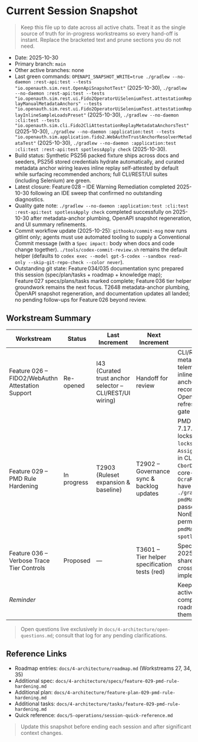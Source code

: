 # Current Session Snapshot

> Keep this file up to date across all active chats. Treat it as the single source of truth for in-progress workstreams so every hand-off is instant. Replace the bracketed text and prune sections you do not need.

- Date: 2025-10-30
- Primary branch: `main`
- Other active branches: none
- Last green commands: `OPENAPI_SNAPSHOT_WRITE=true ./gradlew --no-daemon :rest-api:test --tests "io.openauth.sim.rest.OpenApiSnapshotTest"` (2025-10-30), `./gradlew --no-daemon :rest-api:test --tests "io.openauth.sim.rest.ui.Fido2OperatorUiSeleniumTest.attestationReplayManualMetadataAnchors" --tests "io.openauth.sim.rest.ui.Fido2OperatorUiSeleniumTest.attestationReplayInlineSampleLoadsPreset"` (2025-10-30), `./gradlew --no-daemon :cli:test --tests "io.openauth.sim.cli.Fido2CliAttestationReplayMetadataAnchorsTest"` (2025-10-30), `./gradlew --no-daemon :application:test --tests "io.openauth.sim.application.fido2.WebAuthnTrustAnchorResolverMetadataTest"` (2025-10-30), `./gradlew --no-daemon :application:test :cli:test :rest-api:test spotlessApply check` (2025-10-30).
- Build status: Synthetic PS256 packed fixture ships across docs and seeders, PS256 stored credentials hydrate automatically, and curated metadata anchor wiring leaves inline replay self-attested by default while surfacing recommended anchors; full CLI/REST/UI suites (including Selenium) are green.
- Latest closure: Feature 028 – IDE Warning Remediation completed 2025-10-30 following an IDE sweep that confirmed no outstanding diagnostics.
- Quality gate note: `./gradlew --no-daemon :application:test :cli:test :rest-api:test spotlessApply check` completed successfully on 2025-10-30 after metadata-anchor plumbing, OpenAPI snapshot regeneration, and UI summary refinements.
- Commit workflow update (2025-10-25): `githooks/commit-msg` now runs gitlint only; agents must use automated tooling to supply a Conventional Commit message (with a `Spec impact:` body when docs and code change together). `./tools/codex-commit-review.sh` remains the default helper (defaults to `codex exec --model gpt-5-codex --sandbox read-only --skip-git-repo-check --color never`).
- Outstanding git state: Feature 034/035 documentation sync prepared this session (spec/plan/tasks + roadmap + knowledge map); Feature 027 specs/plans/tasks marked complete; Feature 036 tier helper groundwork remains the next focus. T2648 metadata-anchor plumbing, OpenAPI snapshot regeneration, and documentation updates all landed; no pending follow-ups for Feature 026 beyond review.

## Workstream Summary
| Workstream | Status | Last Increment | Next Increment | Notes |
|------------|--------|----------------|----------------|-------|
| Feature 026 – FIDO2/WebAuthn Attestation Support | Re-opened | I43 (Curated trust anchor selector – CLI/REST/UI wiring) | Handoff for review | CLI/REST/UI now submit metadata entry id lists, telemetry records selections, inline replay keeps curated anchors opt-in with recommendations, OpenAPI/docs/tasks refreshed, and full quality gate is green. |
| Feature 029 – PMD Rule Hardening | In progress | T2903 (Ruleset expansion & baseline) | T2902 – Governance sync & backlog updates | PMD toolVersion bumped to 7.17.0 with dependency locks refreshed via `--write-locks`; legacy `AssignmentInOperand` findings in CLI `MaintenanceCli`, core `CborDecoder`/`SimpleJson`, and core-ocra `OcraReplayVerifierBenchmark` have been refactored and `./gradlew --no-daemon pmdMain pmdTest` now passes; NonExhaustiveSwitch added permanently with green `pmdMain pmdTest` + `spotlessApply check`. |
| Feature 036 – Verbose Trace Tier Controls | Proposed | — | T3601 – Tier helper specification tests (red) | Spec/plan/tasks drafted 2025-10-25 to deliver shared tier helper and cross-protocol tagging; implementation yet to begin. |
| _Reminder_ |  |  |  | Keep this table limited to active workstreams; move completed features to the roadmap instead of tracking them here. |

> Open questions live exclusively in `docs/4-architecture/open-questions.md`; consult that log for any pending clarifications.

## Reference Links
- Roadmap entries: `docs/4-architecture/roadmap.md` (Workstreams 27, 34, 35)
- Additional spec: `docs/4-architecture/specs/feature-029-pmd-rule-hardening.md`
- Additional plan: `docs/4-architecture/feature-plan-029-pmd-rule-hardening.md`
- Additional tasks: `docs/4-architecture/tasks/feature-029-pmd-rule-hardening.md`
- Quick reference: `docs/5-operations/session-quick-reference.md`

> Update this snapshot before ending each session and after significant context changes.
